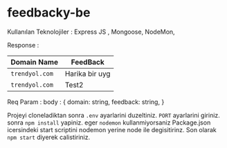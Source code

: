 # feedbacky-be

Kullanılan Teknolojiler : Express JS , Mongoose, NodeMon,

Response : 

| Domain Name     | FeedBack      | 
| ------------- | -------------   | 
| `trendyol.com`  | Harika bir uyg| 
| `trendyol.com`  | Test2         |


Req Param  :
 body : { 
     domain: string,
     feedback: string,
 }
 
 
Projeyi cloneladiktan sonra `.env` ayarlarini duzeltiniz. `PORT` ayarlarini giriniz.
sonra `npm install` yapiniz. eger `nodemon` kullanmiyorsaniz
Package.json icersindeki start scriptini nodemon yerine node ile degisitirinz.
Son olarak `npm start` diyerek calistiriniz.
